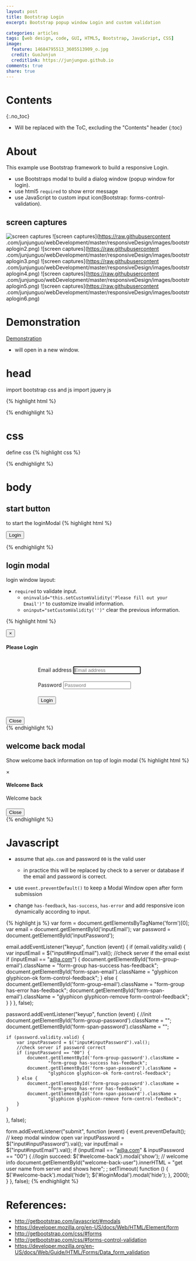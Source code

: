 ```yaml
---
layout: post
title: Bootstrap Login
excerpt: Bootstrap popup window Login and custom validation

categories: articles
tags: [web design, code, GUI, HTML5, Bootstrap, JavaScript, CSS]
image:
  feature: 14684795513_3605513909_o.jpg
  credit: GuoJunjun
  creditlink: https://junjunguo.github.io
comments: true
share: true
---
```


# Contents
{:.no_toc}

* Will be replaced with the ToC, excluding the "Contents" header
{:toc}

# About
This example use Bootstrap framework to build a responsive Login. 

- use Bootstraps modal to build a dialog window (popup window for login).
- use html5 `required` to show error message
- use JavaScript to custom input icon(Bootstrap: forms-control-validation).

## screen captures

![screen captures](https://raw.githubusercontent.com/junjunguo/webDevelopment/master/responsiveDesign/images/bootstraplogin1.png)
![screen captures](https://raw.githubusercontent
.com/junjunguo/webDevelopment/master/responsiveDesign/images/bootstraplogin2.png)
![screen captures](https://raw.githubusercontent
.com/junjunguo/webDevelopment/master/responsiveDesign/images/bootstraplogin3.png)
![screen captures](https://raw.githubusercontent
.com/junjunguo/webDevelopment/master/responsiveDesign/images/bootstraplogin4.png)
![screen captures](https://raw.githubusercontent
.com/junjunguo/webDevelopment/master/responsiveDesign/images/bootstraplogin5.png)
![screen captures](https://raw.githubusercontent
.com/junjunguo/webDevelopment/master/responsiveDesign/images/bootstraplogin6.png)

# Demonstration
[Demonstration](https://junjunguo.github.io/webDevelopment/bootstrapslogin.html) 

- will open in a new window.


# head
import bootstrap css and js
import jquery js

{% highlight html %}
<!-- stylesheet -->
<link rel="stylesheet" href="css/bootstrap.min.css">

<!-- scripts-->
<script src="js/jquery-1.11.2.min.js"></script>
<script src="js/bootstrap.js"></script>
{% endhighlight %}

# css
define css
{% highlight css %}
<style>
    .form-signin {
        max-width : 330px;
        padding   : 15px;
        margin    : 0 auto;
        }

    .form-signin, .form-signin {
        margin-bottom : 10px;
        }

    #inputPassword, #inputEmail, #loginSubmit {
        margin : 10px 0;
        }
</style>
{% endhighlight %}

# body

## start button
to start the loginModal
{% highlight html %}
<p class="text-center">
    <button class="btn btn-default" data-toggle="modal"
            data-target="#loginModal">Login
    </button>
</p>
{% endhighlight %}

## login modal
login window layout:

- `required` to validate input.
    - `oninvalid="this.setCustomValidity('Please fill out your Email')"` to 
customize invalid information.
    - `oninput="setCustomValidity('')"` clear the previous information.

{% highlight html %}
<div id="loginModal" class="modal fade">
    <div class="modal-dialog">
        <div class="modal-content">
            <div class="modal-header">
                <button type="button" class="close" data-dismiss="modal"
                        aria-hidden="true">&times;</button>
                <h4 class="modal-title form-signin-heading">Please Login</h4>
            </div>
            <div class="modal-body">
                <form id="loginForm" class="form-signin" data-toggle="validator"
                      role="form">
                    <div id="form-group-email">
                        <label for="inputEmail" class="sr-only">Email
                                                                address</label>
                        <input type="email" id="inputEmail" class="form-control"
                               placeholder="Email address" required
                               oninvalid="this.setCustomValidity('Please fill out your Email')"
                               oninput="setCustomValidity('')"
                               autofocus>
                        <span id="form-span-email" aria-hidden="true"></span>
                    </div>
                    <div id="form-group-password">
                        <label for="inputPassword"
                               class="sr-only">Password</label>
                        <input type="password" id="inputPassword"
                               class="form-control" placeholder="Password"
                               required
                               oninvalid="this.setCustomValidity('Please fill out your Password')"
                               oninput="setCustomValidity('')">
                        <span id="form-span-password" aria-hidden="true"></span>
                    </div>
                    <button id="loginSubmit"
                            class="btn btn-lg btn-primary btn-block"
                            type="submit">Login
                    </button>
                </form>
            </div>
            <div class="modal-footer">
                <button type="button" class="btn btn-default btn-lg"
                        data-dismiss="modal">Close
                </button>
            </div>
        </div>
    </div>
</div>
{% endhighlight %}

## welcome back modal
Show welcome back information on top of login modal
{% highlight html %}
<div class="modal fade" id="welcome-back" tabindex="-1" role="dialog"
     aria-hidden="true">
    <div class="modal-dialog">
        <div class="modal-content">
            <div class="modal-header">
                <a type="button" class="close hide-t-c" aria-hidden="true">×</a>
                <h4 class="modal-title">Welcome Back</h4>
            </div>
            <div class="modal-body">
                <p>Welcome back</p>
                <h4 id="welcome-back-user"></h4>
            </div>
            <div class="modal-footer">
                <button type="button" class="btn btn-default btn-lg"
                        data-dismiss="modal">Close
                </button>
            </div>
        </div>
    </div>
</div>
{% endhighlight %}

# Javascript
- assume that `a@a.com` and password `00` is the valid user
    - in practice this will be replaced by check to a server or database if 
    the email and password is correct.
    
- use `event.preventDefault()` to keep a Modal Window open after form submission
- change `has-feedback`, `has-success`, `has-error` and add responsive icon 
dynamically according to input.

{% highlight js %}
var form = document.getElementsByTagName('form')[0];
var email = document.getElementById('inputEmail');
var password = document.getElementById('inputPassword');


email.addEventListener("keyup", function (event) {
    if (email.validity.valid) {
        var inputEmail = $("input#inputEmail").val();
        //check server if the email exist
        if (inputEmail == "a@a.com") {
            document.getElementById('form-group-email').className =
                    "form-group has-success has-feedback";
            document.getElementById('form-span-email').className =
                    "glyphicon glyphicon-ok form-control-feedback";
        } else {
            document.getElementById('form-group-email').className =
                    "form-group has-error has-feedback";
            document.getElementById('form-span-email').className =
                    "glyphicon glyphicon-remove form-control-feedback";
        }
    }
}, false);

password.addEventListener("keyup", function (event) {
    //init
    document.getElementById('form-group-password').className = "";
    document.getElementById('form-span-password').className = "";

    if (password.validity.valid) {
        var inputPassword = $("input#inputPassword").val();
        //check server if password correct
        if (inputPassword == "00") {
            document.getElementById('form-group-password').className =
                    "form-group has-success has-feedback";
            document.getElementById('form-span-password').className =
                    "glyphicon glyphicon-ok form-control-feedback";
        } else {
            document.getElementById('form-group-password').className =
                    "form-group has-error has-feedback";
            document.getElementById('form-span-password').className =
                    "glyphicon glyphicon-remove form-control-feedback";
        }
    }
}, false);


form.addEventListener("submit", function (event) {
    event.preventDefault(); // keep modal window open
    var inputPassword = $("input#inputPassword").val();
    var inputEmail = $("input#inputEmail").val();
    if (inputEmail == "a@a.com" & inputPassword == "00") {
        //login succeed:
        $('#welcome-back').modal('show');
        //                welcome info
        document.getElementById("welcome-back-user").innerHTML =
                "get user name from server and shows here";
        ;
        setTimeout(
                function () {
                    $('#welcome-back').modal('hide');
                    $('#loginModal').modal('hide');
                }, 2000);
    }
}, false);
{% endhighlight %}

# References:

- http://getbootstrap.com/javascript/#modals
- https://developer.mozilla.org/en-US/docs/Web/HTML/Element/form
- http://getbootstrap.com/css/#forms
- http://getbootstrap.com/css/#forms-control-validation
- https://developer.mozilla.org/en-US/docs/Web/Guide/HTML/Forms/Data_form_validation


